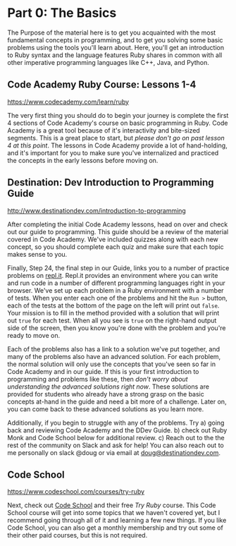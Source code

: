 # Part 0: The Basics

The Purpose of the material here is to get you acquainted with the most fundamental concepts in programming, and to get you solving some basic problems using the tools you'll learn about. Here, you'll get an introduction to Ruby syntax and the language features Ruby shares in common with all other imperative programming languages like C++, Java, and Python.

## Code Academy Ruby Course: Lessons 1-4

<https://www.codecademy.com/learn/ruby>

The very first thing you should do to begin your journey is complete the first 4 sections of Code Academy's course on basic programming in Ruby. Code Academy is a great tool because of it's interactivity and bite-sized segments. This is a great place to start, but *please don't go on past lesson 4 at this point*. The lessons in Code Academy provide a lot of hand-holding, and it's important for you to make sure you've internalized and practiced the concepts in the early lessons before moving on.

## Destination: Dev Introduction to Programming Guide

<http://www.destinationdev.com/introduction-to-programming>

After completing the initial Code Academy lessons, head on over and check out our guide to programming. This guide should be a review of the material covered in Code Academy. We've included quizzes along with each new concept, so you should complete each quiz and make sure that each topic makes sense to you.

Finally, Step 24, the final step in our Guide, links you to a number of practice problems on [repl.it](https://repl.it/). Repl.it provides an environment where you can write and run code in a number of different programming languages right in your browser. We've set up each problem in a Ruby environment with a number of tests. When you enter each one of the problems and hit the `Run >` button, each of the tests at the bottom of the page on the left will print out `false`. Your mission is to fill in the method provided with a solution that will print out `true` for each test. When all you see is `true` on the right-hand output side of the screen, then you know you're done with the problem and you're ready to move on.

Each of the problems also has a link to a solution we've put together, and many of the problems also have an advanced solution. For each problem, the normal solution will only use the concepts that you've seen so far in Code Academy and in our guide. If this is your first introduction to programming and problems like these, then *don't worry about understanding the advanced solutions right now*. These solutions are provided for students who already have a strong grasp on the basic concepts at-hand in the guide and need a bit more of a challenge. Later on, you can come back to these advanced solutions as you learn more.

Additionally, if you begin to struggle with any of the problems. Try a) going back and reviewing Code Academy and the DDev Guide. b) check out Ruby Monk and Code School below for additional review. c) Reach out to the the rest of the community on Slack and ask for help! You can also reach out to me personally on slack @doug or via email at doug@destinationdev.com.

## Code School

<https://www.codeschool.com/courses/try-ruby>

Next, check out [Code School](https://www.codeschool.com/courses/try-ruby) and their free *Try Ruby* course. This Code School course will get into some topics that we haven't covered yet, but I recommend going through all of it and learning a few new things. If you like Code School, you can also get a monthly membership and try out some of their other paid courses, but this is not required.
